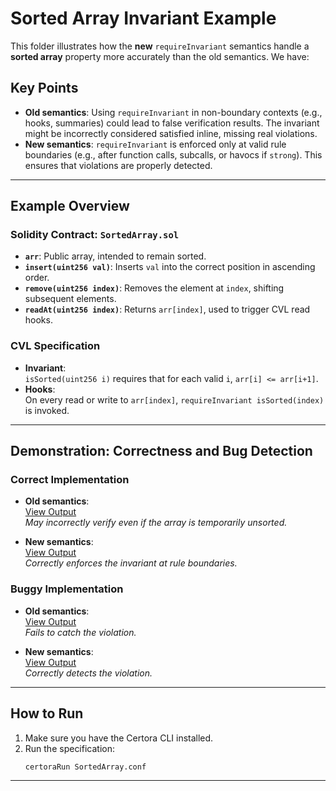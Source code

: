 # Sorted Array Invariant Example

This folder illustrates how the **new** `requireInvariant` semantics handle a **sorted array** property more accurately than the old semantics. We have:

## Key Points

- **Old semantics**: Using `requireInvariant` in non-boundary contexts (e.g., hooks, summaries) could lead to false verification results. The invariant might be incorrectly considered satisfied inline, missing real violations.
- **New semantics**: `requireInvariant` is enforced only at valid rule boundaries (e.g., after function calls, subcalls, or havocs if `strong`). This ensures that violations are properly detected.

---

## Example Overview

### Solidity Contract: `SortedArray.sol`
- **`arr`**: Public array, intended to remain sorted.
- **`insert(uint256 val)`**: Inserts `val` into the correct position in ascending order.
- **`remove(uint256 index)`**: Removes the element at `index`, shifting subsequent elements.
- **`readAt(uint256 index)`**: Returns `arr[index]`, used to trigger CVL read hooks.

### CVL Specification
- **Invariant**:  
  `isSorted(uint256 i)` requires that for each valid `i`, `arr[i] <= arr[i+1]`.
- **Hooks**:  
  On every read or write to `arr[index]`, `requireInvariant isSorted(index)` is invoked.

---

## Demonstration: Correctness and Bug Detection

### Correct Implementation

- **Old semantics**:  
  [View Output](https://prover.certora.com/output/40726/1636fb234bc74a1bba7f7ee9678b9c4f/?anonymousKey=ff15dfcf8a4da66107d4d7c7f04a49416e992b4d)  
  *May incorrectly verify even if the array is temporarily unsorted.*

- **New semantics**:  
  [View Output](https://prover.certora.com/output/40726/5811d2a30ded4dcea82460a2d1d080ac/?anonymousKey=f296e69f8f0ea379cfba6801f1e4fee8f4d39c91)  
  *Correctly enforces the invariant at rule boundaries.*

### Buggy Implementation

- **Old semantics**:  
  [View Output](https://prover.certora.com/output/40726/ca7307d763104f8abdc1dc900d1c4e5e/?anonymousKey=2b6d5374b36f9e4990c7d825e6c9bb8a292db9d8)  
  *Fails to catch the violation.*

- **New semantics**:  
  [View Output](https://prover.certora.com/output/40726/006db65557f94285af8bdbe0b8d1408f/?anonymousKey=abefdb1b51401cc4ed93ef57e70f4ed5b43bf579)  
  *Correctly detects the violation.*

---

## How to Run

1. Make sure you have the Certora CLI installed.
2. Run the specification:
   ```bash
   certoraRun SortedArray.conf
   ```

---
